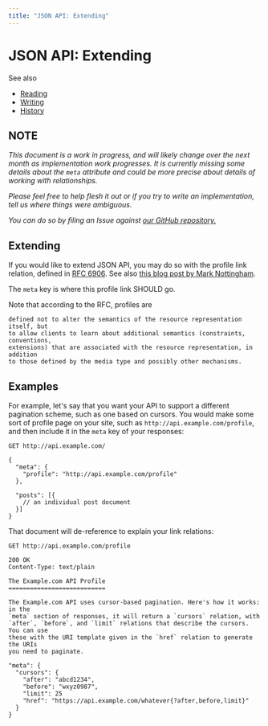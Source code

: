 ```yaml
---
title: "JSON API: Extending"
---
```


# JSON API: Extending

See also 

- [Reading](/)
- [Writing](/write)
- [History](/history)

## NOTE

_This document is a work in progress, and will likely change over the
next month as implementation work progresses. It is currently missing
some details about the `meta` attribute and could be more precise about
details of working with relationships._

_Please feel free to help flesh it out or if you try to write an
implementation, tell us where things were ambiguous._

_You can do so by filing an Issue against [our GitHub
repository.](https://github.com/json-api/json-api/issues)_

## Extending

If you would like to extend JSON API, you may do so with the profile link
relation, defined in [RFC 6906](http://tools.ietf.org/html/rfc6906). See also
[this blog post by Mark
Nottingham](http://www.mnot.net/blog/2012/04/17/profiles).

The `meta` key is where this profile link SHOULD go.

Note that according to the RFC, profiles are

```
defined not to alter the semantics of the resource representation itself, but
to allow clients to learn about additional semantics (constraints, conventions,
extensions) that are associated with the resource representation, in addition
to those defined by the media type and possibly other mechanisms.
```

## Examples

For example, let's say that you want your API to support a different pagination
scheme, such as one based on cursors. You would make some sort of profile page
on your site, such as `http://api.example.com/profile`, and then include it
in the `meta` key of your responses:

```text
GET http://api.example.com/

{
  "meta": {
    "profile": "http://api.example.com/profile"
  },

  "posts": [{
    // an individual post document
  }]
}
```

That document will de-reference to explain your link relations:

```text
GET http://api.example.com/profile

200 OK
Content-Type: text/plain

The Example.com API Profile
===========================

The Example.com API uses cursor-based pagination. Here's how it works: in the
`meta` section of responses, it will return a `cursors` relation, with
`after`, `before`, and `limit` relations that describe the cursors. You can use
these with the URI template given in the `href` relation to generate the URIs
you need to paginate.

"meta": {
  "cursors": {
    "after": "abcd1234",
    "before": "wxyz0987",
    "limit": 25
    "href": "https://api.example.com/whatever{?after,before,limit}"
  }
}
```
